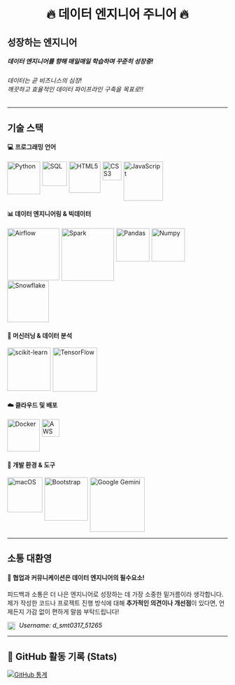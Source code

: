 <div align="center">
    
# 🔥 데이터 엔지니어 주니어 🔥

</div>

## 성장하는 엔지니어

##### **데이터 엔지니어**를 향해 매일매일 학습하며 꾸준히 성장중!

###### 데이터는 곧 비즈니스의 심장!<br> 깨끗하고 효율적인 데이터 파이프라인 구축을 목표로!!

---

## 기술 스택

#### 💻 프로그래밍 언어

<div style="display: flex; flex-wrap: wrap; gap: 5px;">
    <img alt="Python" src="https://img.shields.io/badge/Python-3776AB?style=flat&logo=python&logoColor=white" width="75">
    <img alt="SQL" src="https://img.shields.io/badge/SQL-4479A1?style=flat&logo=mysql&logoColor=white" width="56">
    <img alt="HTML5" src="https://img.shields.io/badge/HTML5-E34F26?style=flat&logo=html5&logoColor=white" width="72">
    <img alt="CSS3" src="https://img.shields.io/badge/CSS3-1572B6?style=flat&logo=css3&logoColor=white" width="43">
    <img alt="JavaScript" src="https://img.shields.io/badge/javascript-%23323330.svg?style=flat&logo=javascript&logoColor=%23F7DF1E" width="90">
</div>

#### 📊 데이터 엔지니어링 & 빅데이터

<div style="display: flex; flex-wrap: wrap; gap: 5px;">
    <img alt="Airflow" src="https://img.shields.io/badge/Apache_Airflow-017CEE?style=flat&logo=apache-airflow&logoColor=white" width="119">
    <img alt="Spark" src="https://img.shields.io/badge/Apache_Spark-E25A1C?style=flat&logo=apachespark&logoColor=white" width="120">
    <img alt="Pandas" src="https://img.shields.io/badge/Pandas-150458?style=flat&logo=pandas&logoColor=white" width="76">
    <img alt="Numpy" src="https://img.shields.io/badge/numpy-%23013243.svg?style=flat&logo=numpy&logoColor=white" width="76">
</div>

<div style="display: flex; flex-wrap: wrap; gap: 5px;">
    <img alt="Snowflake" src="https://img.shields.io/badge/snowflake-%2329B5E8.svg?style=flat&logo=snowflake&logoColor=white" width="95">
</div>

#### 🧠 머신러닝 & 데이터 분석

<div style="display: flex; flex-wrap: wrap; gap: 5px;">
    <img alt="scikit-learn" src="https://img.shields.io/badge/scikit--learn-%23F7931E.svg?style=flat&logo=scikit-learn&logoColor=white" width="99">
    <img alt="TensorFlow" src="https://img.shields.io/badge/TensorFlow-%23FF6F00.svg?style=flat&logo=TensorFlow&logoColor=white" width="101">
</div>

#### ☁️ 클라우드 및 배포

<div style="display: flex; flex-wrap: wrap; gap: 5px;">
    <img alt="Docker" src="https://img.shields.io/badge/Docker-2496ED?style=flat&logo=docker&logoColor=white" width="74">
    <img alt="AWS" src="https://img.shields.io/badge/AWS-232F3E?style=flat&logo=amazon-aws&logoColor=white" width="40">
</div>

#### 📏 개발 환경 & 도구

<div style="display: flex; flex-wrap: wrap; gap: 5px;">
    <img alt="macOS" src="https://img.shields.io/badge/mac%20os-000000?style=flat&logo=macos&logoColor=F0F0F0" width="80">
    <img alt="Bootstrap" src="https://img.shields.io/badge/bootstrap-%238511FA.svg?style=flat&logo=bootstrap&logoColor=white" width="99">
    <img alt="Google Gemini" src="https://img.shields.io/badge/google%20gemini-8E75B2?style=flat&logo=google%20gemini&logoColor=white" width="125">
</div>

---

## 소통 대환영

#### 💬 협업과 커뮤니케이션은 데이터 엔지니어의 필수요소!

피드백과 소통은 더 나은 엔지니어로 성장하는 데 가장 소중한 밑거름이라 생각합니다. <br>
제가 작성한 코드나 프로젝트 진행 방식에 대해 **추가적인 의견이나 개선점**이 있다면, 언제든지 가감 없이 편하게 말씀 부탁드립니다!

<h6 style="margin: 0; padding: 0; line-height: 1;">
    <img src="https://img.icons8.com/color/48/discord--v2.png" alt="Discord" height="18" style="vertical-align: middle; margin-right: 5px;">
    <span style="color: black;">Username: d_smt0317_51265</span>
</h6>

---

## 💎 GitHub 활동 기록 (Stats)

[![GitHub 통계](https://github-readme-stats.vercel.app/api?username=dyang-Y&show_icons=true&theme=default&hide_border=true)](https://github.com/dyang-Y)

</div>
<!--
**dyang-Y/dyang-Y** is a ✨ _special_ ✨ repository because its `README.md` (this file) appears on your GitHub profile.

Here are some ideas to get you started:

- 🔭 I’m currently working on ...
- 🌱 I’m currently learning ...
- 👯 I’m looking to collaborate on ...
- 🤔 I’m looking for help with ...
- 💬 Ask me about ...
- 📫 How to reach me: ...
- 😄 Pronouns: ...
- ⚡ Fun fact: ...
-->
